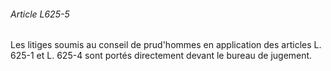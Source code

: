 ###### Article L625-5

Les litiges soumis au conseil de prud'hommes en application des articles L. 625-1 et L. 625-4 sont portés directement devant le bureau de jugement.

